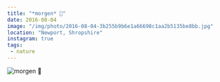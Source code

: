 ```yaml
---
title: "*morgen* 🍃"
date: 2016-08-04
image: "/img/photo/2016-08-04-3b255b9b6e1a66698c1aa2b5135be8bb.jpg"
location: "Newport, Shropshire"
instagram: true
tags:
 - nature
---
```


![*morgen* 🍃](/img/photo/2016-08-04-3b255b9b6e1a66698c1aa2b5135be8bb.jpg)

